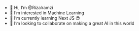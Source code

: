 - 👋 Hi, I’m @Rizalramzi
- 👀 I’m interested in Machine Learning
- 🌱 I’m currently learning Next JS 😍
- 💞️ I’m looking to collaborate on making a great AI in this world

<!---
Rizalramzi/Rizalramzi is a ✨ special ✨ repository because its `README.md` (this file) appears on your GitHub profile.
You can click the Preview link to take a look at your changes.
--->
